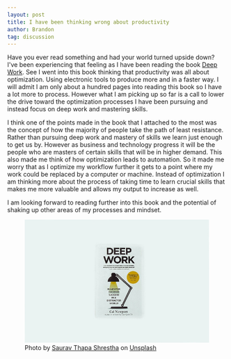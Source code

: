 ```yaml
---
layout: post
title: I have been thinking wrong about productivity
author: Brandon
tag: discussion
---
```

Have you ever read something and had your world turned upside down? I've been experiencing that feeling as I have been reading the book [Deep Work](https://www.iambrandoncole.com/deepwork). See I went into this book thinking that productivity was all about optimization. Using electronic tools to produce more and in a faster way. I will admit I am only about a hundred pages into reading this book so I have a lot more to process. However what I am picking up so far is a call to lower the drive toward the optimization processes I have been pursuing and instead focus on deep work and mastering skills.

I think one of the points made in the book that I attached to the most was the concept of how the majority of people take the path of least resistance. Rather than pursuing deep work and mastery of skills we learn just enough to get us by. However as business and technology progress it will be the people who are masters of certain skills that will be in higher demand. This also made me think of how optimization leads to automation. So it made me worry that as I optimize my workflow further it gets to a point where my work could be replaced by a computer or machine. Instead of optimization I am thinking more about the process of taking time to learn crucial skills that makes me more valuable and allows my output to increase as well.

I am looking forward to reading further into this book and the potential of shaking up other areas of my processes and mindset.

<figure>
<img src="/assets/deepwork.jpg"/>
<figcaption>Photo by <a href="https://unsplash.com/@sworupimages?utm_source=unsplash&utm_medium=referral&utm_content=creditCopyText">Saurav Thapa Shrestha</a> on <a href="https://unsplash.com/s/photos/deep-work?utm_source=unsplash&utm_medium=referral&utm_content=creditCopyText">Unsplash</figcaption>
</figure>
